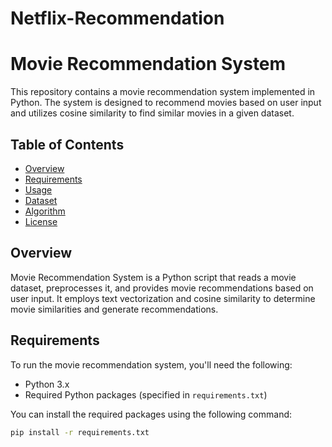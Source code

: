 # Netflix-Recommendation
# Movie Recommendation System

This repository contains a movie recommendation system implemented in Python. The system is designed to recommend movies based on user input and utilizes cosine similarity to find similar movies in a given dataset.

## Table of Contents

- [Overview](#overview)
- [Requirements](#requirements)
- [Usage](#usage)
- [Dataset](#dataset)
- [Algorithm](#algorithm)
- [License](#license)

## Overview

Movie Recommendation System is a Python script that reads a movie dataset, preprocesses it, and provides movie recommendations based on user input. It employs text vectorization and cosine similarity to determine movie similarities and generate recommendations.

## Requirements

To run the movie recommendation system, you'll need the following:

- Python 3.x
- Required Python packages (specified in `requirements.txt`)

You can install the required packages using the following command:

```bash
pip install -r requirements.txt
